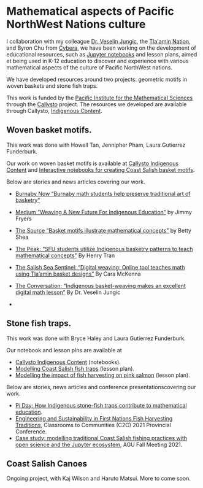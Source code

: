 # Mathematical aspects of Pacific NorthWest Nations culture

I collaboration with my colleague <a href="http://www.sfu.ca/~vjungic/">Dr. Veselin Jungic</a>, 
the <a href="https://www.tlaaminnation.com/">Tla'amin Nation</a>, and 
Byron Chu from <a href="https://www.cybera.ca/">Cybera</a>, we have been working
on the development of educational resources, such as <a href="https://jupyter.org/">Jupyter notebooks</a>
and lesson plans, aimed et being used in K-12 education to discover and experience with
various mathematical aspects of the culture of Pacific NorthWest nations.

We have developed resources around two projects: geometric motifs in woven baskets and stone fish traps.

This work is funded by the <a href="https://pims.math.ca">Pacific Institute for the Mathematical Sciences</a>
through the <a href="https://www.callysto.ca/">Callysto</a> project. The resources we developed are available
through Callysto, <a href="https://www.callysto.ca/indigenous-content/">Indigenous Content</a>.

## Woven basket motifs.

This work was done with Howell Tan, Jennipher Pham, Laura Gutierrez Funderburk.

Our work on woven basket motifs is available at <a href="https://www.callysto.ca/indigenous-content/">Callysto Indigenous Content</a> and 
<a href="https://cchauve.github.io/Callysto-Salish-Baskets/">Interactive notebooks for creating Coast Salish basket motifs<a/>.

Below are stories and news articles covering our work.
- <a href="https://www.burnabynow.com/beta/news/burnaby-math-students-help-preserve-traditional-art-of-basketry-1.23575497" target="_blank">Burnaby Now “Burnaby math students help preserve traditional art of basketry”</a></p>
- <a href="https://medium.com/pims-math/weaving-a-new-future-for-indigenous-education-2962937cccaa" target="_blank">Medium “Weaving A New Future For Indigenous Education”</a> by Jimmy Fryers</p>
- <a href="http://thelasource.com/en/2019/02/04/basket-motifs-illustrate-mathematical-concepts/?fbclid=IwAR16TTjVB0kF2QmfGLyJ_83EWK-3bP-tM0TMdwr16ebvtVdgFqGqLY4nLDg" target="_blank">The Source “Basket motifs illustrate mathematical concepts”</a> by  Betty Shea</p>
- <a href="https://the-peak.ca/2019/01/sfu-students-utilize-indigenous-basketry-patterns-to-teach-mathematical-concepts/" target="_blank">The Peak: “SFU students utilize Indigenous basketry patterns to teach mathematical concepts”</a> By Henry Tran</p>
- <a href="https://salishseasentinel.ca/2019/02/digital-weaving-online-tool-teaches-math-using-tlaamin-basket-designs/">The Salish Sea Sentinel: “Digital weaving: Online tool teaches math using Tla’amin basket designs”</a> By Cara McKenna</p>
- <a href="https://theconversation.com/indigenous-basket-weaving-makes-an-excellent-digital-math-lesson-110094" target="_blank">The Conversation: “Indigenous basket-weaving makes an excellent digital math lesson”</a>  By Dr. Veselin Jungic</p>
- 
## Stone fish traps.

This work was done with Bryce Haley and Laura Gutierrez Funderburk.

Our notebook and lesson plns are available at
- <a href="https://www.callysto.ca/indigenous-content/">Callysto Indigenous Content</a> (notebooks).
- <a href="https://www.callysto.ca/wp-content/uploads/2021/03/Callysto-Lesson-on-Modelling-Coast-Salish-Fish-Traps-new.pdf">Modelling Coast Salish fish traps</a> (lesson plan).
- <a href="https://www.callysto.ca/wp-content/uploads/2021/03/Callysto-Lesson-on-Modelling-the-Impact-of-Fish-Harvesting-new.pdf">Modelling the impact of fish harvesting on pink
  salmon</a> (lesson plan).

Below are stories, news articles and conference presentationscovering our work.
- <a href="https://www.sfu.ca/sfunews/stories/2021/03/pi-day--how-indigenous-stone-fish-traps-contribute-to-mathematic.html">Pi Day: How Indigenous stone-fish traps contribute to mathematical education</a>.
- <a href="https://c2c.ourconference.ca/index.php?Page=Workshop&code=WW7MME">Engineering and Sustainability in First Nations Fish Harvesting Traditions</a>, Classrooms to Communities (C2C) 2021 Provincial Conference.
- <a href="https://ui.adsabs.harvard.edu/abs/2021AGUFM.U51B..05G/abstract">Case study: modelling traditional Coast Salish fishing practices with open science and the Jupyter ecosystem</a>, AGU Fall Meeting 2021.

## Coast Salish Canoes

Ongoing project, with Kaj Wilson and Haruto Matsui. More to come soon.
